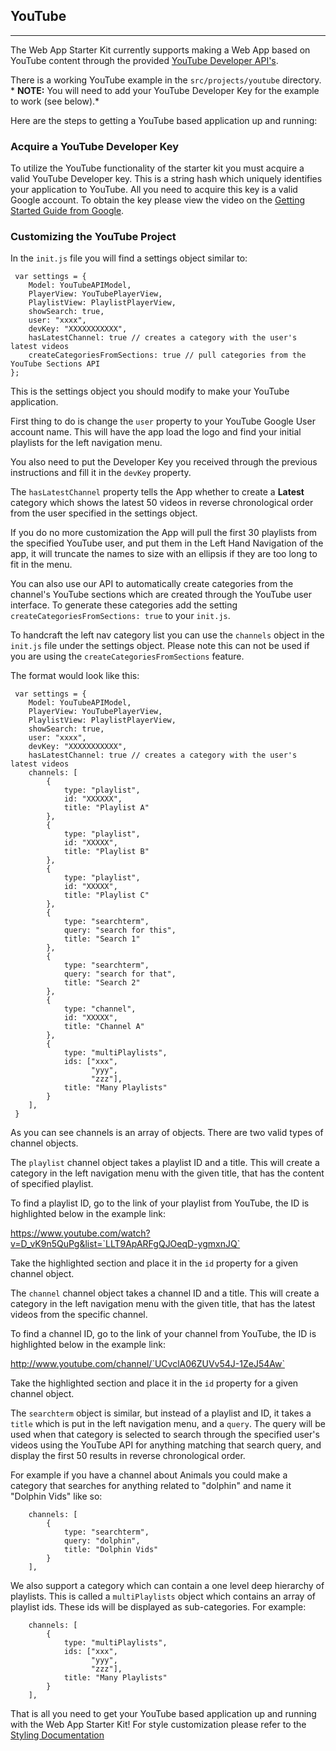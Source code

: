## YouTube
---------------------------
The Web App Starter Kit currently supports making a Web App based on YouTube content through the provided [YouTube Developer API's](https://developers.google.com/youtube/getting_started).

There is a working YouTube example in the `src/projects/youtube` directory. * **NOTE:** You will need to add your YouTube Developer Key for the example to work (see below).*

Here are the steps to getting a YouTube based application up and running:

### Acquire a YouTube Developer Key

To utilize the YouTube functionality of the starter kit you must acquire a valid YouTube Developer key. This is a string hash which uniquely identifies your application to YouTube. All you need to acquire this key is a valid Google account. To obtain the key please view the video on the [Getting Started Guide from Google](https://developers.google.com/youtube/v3/getting-started#before-you-start).

### Customizing the YouTube Project

In the `init.js` file you will find a settings object similar to:

     var settings = {
        Model: YouTubeAPIModel,
        PlayerView: YouTubePlayerView,
        PlaylistView: PlaylistPlayerView,
        showSearch: true,
        user: "xxxx",
        devKey: "XXXXXXXXXXX",
        hasLatestChannel: true // creates a category with the user's latest videos
        createCategoriesFromSections: true // pull categories from the YouTube Sections API
    };

This is the settings object you should modify to make your YouTube application.

First thing to do is change the `user` property to your YouTube Google User account name. This will have the app load the logo and find your initial playlists for the left navigation menu.

You also need to put the Developer Key you received through the previous instructions and fill it in the `devKey` property.

The `hasLatestChannel` property tells the App whether to create a **Latest** category which shows the latest 50 videos in reverse chronological order from the user specified in the settings object.

If you do no more customization the App will pull the first 30 playlists from the specified YouTube user, and put them in the Left Hand Navigation of the app, it will truncate the names to size with an ellipsis if they are too long to fit in the menu.

You can also use our API to automatically create categories from the channel's YouTube sections which are created through the YouTube user interface. To generate these categories add the setting `createCategoriesFromSections: true` to your `init.js`.


To handcraft the left nav category list you can use the `channels` object in the `init.js` file under the settings object. Please note this can not be used if you are using the `createCategoriesFromSections` feature.

The format would look like this:

     var settings = {
        Model: YouTubeAPIModel,
        PlayerView: YouTubePlayerView,
        PlaylistView: PlaylistPlayerView,
        showSearch: true,
        user: "xxxx",
        devKey: "XXXXXXXXXXX",
        hasLatestChannel: true // creates a category with the user's latest videos
        channels: [
            {
                type: "playlist",
                id: "XXXXXX",
                title: "Playlist A"
            },
            {
                type: "playlist",
                id: "XXXXX",
                title: "Playlist B"
            },
            {
                type: "playlist",
                id: "XXXXX",
                title: "Playlist C"
            },
            {
                type: "searchterm",
                query: "search for this",
                title: "Search 1"
            },
            {
                type: "searchterm",
                query: "search for that",
                title: "Search 2"
            },
            {
                type: "channel",
                id: "XXXXX",
                title: "Channel A"
            },
            {
                type: "multiPlaylists",
                ids: ["xxx",
                      "yyy",
                      "zzz"],
                title: "Many Playlists"
            }
        ],
     }


 As you can see channels is an array of objects. There are two valid types of channel objects.

 The `playlist` channel object takes a playlist ID and a title. This will create a category in the left navigation menu with the given title, that has the content of specified playlist.

 To find a playlist ID, go to the link of your playlist from YouTube, the ID is highlighted below in the example link:

 https://www.youtube.com/watch?v=D_vK9n5QuPg&list=`LLT9ApARFgQJOeqD-ygmxnJQ`

 Take the highlighted section and place it in the `id` property for a given channel object.


  The `channel` channel object takes a channel ID and a title. This will create a category in the left navigation menu with the given title, that has the latest videos from the specific channel.

 To find a channel ID, go to the link of your channel from YouTube, the ID is highlighted below in the example link:

 http://www.youtube.com/channel/`UCvclA06ZUVv54J-1ZeJ54Aw`

 Take the highlighted section and place it in the `id` property for a given channel object.

 The `searchterm` object is similar, but instead of a playlist and ID, it takes a `title` which is put in the left navigation menu, and a `query`. The query will be used when that category is selected to search through the specified user's videos using the YouTube API for anything matching that search query, and display the first 50 results in reverse chronological order.

 For example if you have a channel about Animals you could make a category that searches for anything related to "dolphin" and name it "Dolphin Vids" like so:

        channels: [
            {
                type: "searchterm",
                query: "dolphin",
                title: "Dolphin Vids"
            }
        ],

We also support a category which can contain a one level deep hierarchy of playlists. This is called a `multiPlaylists` object which contains an array of playlist ids. These ids will be displayed as sub-categories.
For example:

        channels: [
            {
                type: "multiPlaylists",
                ids: ["xxx",
                      "yyy",
                      "zzz"],
                title: "Many Playlists"
            }
        ],

That is all you need to get your YouTube based application up and running with the Web App Starter Kit! For style customization please refer to the [Styling Documentation](./styling.md)
